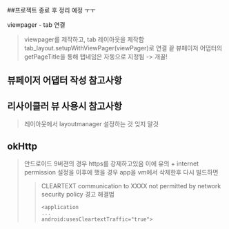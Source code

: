##프로젝트 종료 후 정리 예정 ㅜㅜ


viewpager - tab 연결
> viewpager를 제작하고, tab 레이아웃을 제작함
> tab_layout.setupWithViewPager(viewPager)로 연결 끝
> 뷰페이저 어댑터의 getPageTitle을 통해 탭네임은 자동으로 지정됨 -> 개꿀!

## 뷰페이저 어댑터 작성 참고사항 
> 


## 리사이클러 뷰 사용시 참고사항
> 레이아웃에서 layoutmanager 설정하는 것 잊지 말것 


## okHttp
> 안드로이드 9버젼의 경우 https를 강제하고있음 이에 유의 + internet permission 설정을 이후에 했을 경우 app을 vm에서 삭제한후 다시 빌드하면  
> > CLEARTEXT communication to XXXX not permitted by network security policy 경고
> > 해결법 
> > ```
> > <application
> > ...
> > android:usesCleartextTraffic="true">
> > ```
